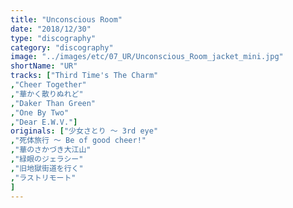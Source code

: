```yaml
---
title: "Unconscious Room"
date: "2018/12/30"
type: "discography"
category: "discography"
image: "../images/etc/07_UR/Unconscious_Room_jacket_mini.jpg"
shortName: "UR"
tracks: ["Third Time's The Charm"
,"Cheer Together"
,"華かく散りぬれど"
,"Daker Than Green"
,"One By Two"
,"Dear E.W.V."]
originals: ["少女さとり ～ 3rd eye"
,"死体旅行 ～ Be of good cheer!"
,"華のさかづき大江山"
,"緑眼のジェラシー"
,"旧地獄街道を行く"
,"ラストリモート"
]
---
```

